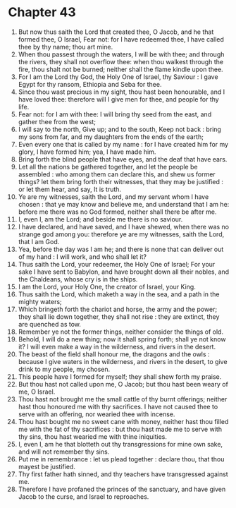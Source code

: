 # Chapter 43

1. But now thus saith the Lord that created thee, O Jacob, and he that formed thee, O Israel, Fear not: for I have redeemed thee, I have called thee by thy name; thou art mine.
2. When thou passest through the waters, I will be with thee; and through the rivers, they shall not overflow thee: when thou walkest through the fire, thou shalt not be burned; neither shall the flame kindle upon thee.
3. For I am the Lord thy God, the Holy One of Israel, thy Saviour : I gave Egypt for thy ransom, Ethiopia and Seba for thee.
4. Since thou wast precious in my sight, thou hast been honourable, and I have loved thee: therefore will I give men for thee, and people for thy life.
5. Fear not: for I am with thee: I will bring thy seed from the east, and gather thee from the west;
6. I will say to the north, Give up; and to the south, Keep not back : bring my sons from far, and my daughters from the ends of the earth;
7. Even every one that is called by my name : for I have created him for my glory, I have formed him; yea, I have made him.
8. Bring forth the blind people that have eyes, and the deaf that have ears.
9. Let all the nations be gathered together, and let the people be assembled : who among them can declare this, and shew us former things? let them bring forth their witnesses, that they may be justified : or let them hear, and say, It is truth.
10. Ye are my witnesses, saith the Lord, and my servant whom I have chosen : that ye may know and believe me, and understand that I am he: before me there was no God formed, neither shall there be after me.
11. I, even I, am the Lord; and beside me there is no saviour.
12. I have declared, and have saved, and I have shewed, when there was no strange god among you: therefore ye are my witnesses, saith the Lord, that I am God.
13. Yea, before the day was I am he; and there is none that can deliver out of my hand : I will work, and who shall let it?
14. Thus saith the Lord, your redeemer, the Holy One of Israel; For your sake I have sent to Babylon, and have brought down all their nobles, and the Chaldeans, whose cry is in the ships.
15. I am the Lord, your Holy One, the creator of Israel, your King.
16. Thus saith the Lord, which maketh a way in the sea, and a path in the mighty waters;
17. Which bringeth forth the chariot and horse, the army and the power; they shall lie down together, they shall not rise : they are extinct, they are quenched as tow.
18. Remember ye not the former things, neither consider the things of old.
19. Behold, I will do a new thing; now it shall spring forth; shall ye not know it? I will even make a way in the wilderness, and rivers in the desert.
20. The beast of the field shall honour me, the dragons and the owls : because I give waters in the wilderness, and rivers in the desert, to give drink to my people, my chosen.
21. This people have I formed for myself; they shall shew forth my praise.
22. But thou hast not called upon me, O Jacob; but thou hast been weary of me, O Israel.
23. Thou hast not brought me the small cattle of thy burnt offerings; neither hast thou honoured me with thy sacrifices. I have not caused thee to serve with an offering, nor wearied thee with incense.
24. Thou hast bought me no sweet cane with money, neither hast thou filled me with the fat of thy sacrifices : but thou hast made me to serve with thy sins, thou hast wearied me with thine iniquities.
25. I, even I, am he that blotteth out thy transgressions for mine own sake, and will not remember thy sins.
26. Put me in remembrance : let us plead together : declare thou, that thou mayest be justified.
27. Thy first father hath sinned, and thy teachers have transgressed against me.
28. Therefore I have profaned the princes of the sanctuary, and have given Jacob to the curse, and Israel to reproaches.

